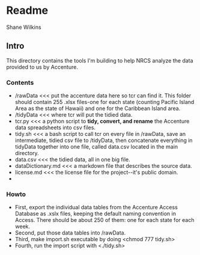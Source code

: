 # Readme

Shane Wilkins

## Intro

This directory contains the tools I'm building to help NRCS analyze the data provided to us by Accenture.


### Contents

* /rawData  <<< put the accenture data here so tcr can find it. This folder should contain 255 .xlsx files-one for each state (counting Pacific Island Area as the state of Hawaii) and one for the Caribbean Island area.
* /tidyData <<< where tcr will put the tidied data.
* tcr.py <<< a python script to **tidy, convert, and rename** the Accenture data spreadsheets into csv files.
* tidy.sh <<< a bash script to call tcr on every file in /rawData, save an intermediate, tidied csv file to /tidyData, then concatenate everything in tidyData together into one file, called data.csv located in the main directory.
* data.csv <<< the tidied data, all in one big file.
* dataDictionary.md <<< a markdown file that describes the source data.
* license.md <<< the license file for the project--it's public domain.
* 


### Howto

* First, export the individual data tables from the Accenture Access Database as .xslx files, keeping the default naming convention in Access. There should be about 250 of them: one for each state for each week.
* Second, put those data tables into /rawData.
* Third, make import.sh executable by doing <chmod 777 tidy.sh>
* Fourth, run the import script with <./tidy.sh>
